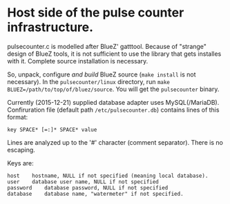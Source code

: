 # Host side of the pulse counter infrastructure.

pulsecounter.c is modelled after BlueZ' gatttool. Because of "strange"
design of BlueZ tools, it is not sufficient to use the library that
gets installes with it. Complete source installation is necessary.

So, unpack, configure *and build* BlueZ source (`make install` is not
necessary). In the `pulsecounter/linux` directory, run
`make BLUEZ=/path/to/top/of/bluez/source`. You will get the
`pulsecounter` binary.

Currently (2015-12-21) supplied database adapter uses MySQL(/MariaDB).
Confiruration file (default path `/etc/pulsecounter.db`) contains lines
of this format:

    key SPACE* [=:]* SPACE* value

Lines are analyzed up to the '#' character (comment separator).
There is no escaping.

Keys are:

    host	hostname, NULL if not specified (meaning local database).
    user	database user name, NULL if not specified
    password	database password, NULL if not specified
    database	database name, "watermeter" if not specified.


